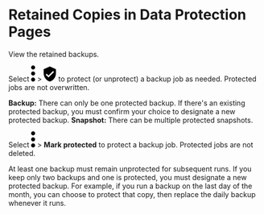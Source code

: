 # Retained Copies in Data Protection Pages
View the retained backups.

Select 
![../Images/more_vert_kebob-15px.svg](../Images/more_vert_kebob-15px.svg) > ![../Images/verified_user_protected-15px.svg](../Images/verified_user_protected-15px.svg) to protect (or unprotect) a backup job as needed. Protected jobs are not overwritten.

**Backup:** There can only be one protected backup. If there's an existing protected backup, you must confirm your choice to designate a new protected backup.
**Snapshot:** There can be multiple protected snapshots.

Select 
![../Images/more_vert_kebob-15px.svg](../Images/more_vert_kebob-15px.svg) > **Mark protected** to protect a backup job. Protected jobs are not deleted.

At least one backup must remain unprotected for subsequent runs. If you keep only two backups and one is protected, you must designate a new protected backup. For example, if you run a backup on the last day of the month, you can choose to protect that copy, then replace the daily backup whenever it runs.
